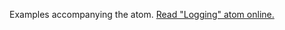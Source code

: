 

Examples accompanying the atom.
[Read "Logging" atom online.](https://stepik.org/lesson/350668/step/1)
